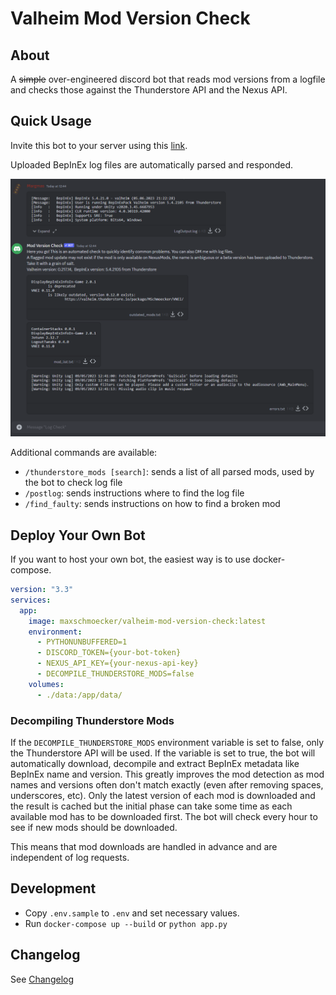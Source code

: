 # Valheim Mod Version Check

## About
A ~~simple~~ over-engineered discord bot that reads mod versions from a logfile and checks those against the Thunderstore API and the Nexus API.

## Quick Usage
Invite this bot to your server using this [link](https://discord.com/api/oauth2/authorize?client_id=972794598856474664&permissions=100352&scope=bot).

Uploaded BepInEx log files are automatically parsed and responded.

![example](Docs/DiscordExample.png)

Additional commands are available:
- `/thunderstore_mods [search]`: sends a list of all parsed mods, used by the bot to check log file
- `/postlog`: sends instructions where to find the log file
- `/find_faulty`: sends instructions on how to find a broken mod

## Deploy Your Own Bot
If you want to host your own bot, the easiest way is to use docker-compose.

```yaml
version: "3.3"
services:
  app:
    image: maxschmoecker/valheim-mod-version-check:latest
    environment:
      - PYTHONUNBUFFERED=1
      - DISCORD_TOKEN={your-bot-token}
      - NEXUS_API_KEY={your-nexus-api-key}
      - DECOMPILE_THUNDERSTORE_MODS=false
    volumes:
      - ./data:/app/data/
```

### Decompiling Thunderstore Mods
If the `DECOMPILE_THUNDERSTORE_MODS` environment variable is set to false, only the Thunderstore API will be used.
If the variable is set to true, the bot will automatically download, decompile and extract BepInEx metadata like BepInEx name and version.
This greatly improves the mod detection as mod names and versions often don't match exactly (even after removing spaces, underscores, etc).
Only the latest version of each mod is downloaded and the result is cached but the initial phase can take some time as each available mod has to be downloaded first.
The bot will check every hour to see if new mods should be downloaded.

This means that mod downloads are handled in advance and are independent of log requests.

## Development
- Copy `.env.sample` to `.env` and set necessary values.
- Run `docker-compose up --build` or `python app.py`


## Changelog
See [Changelog](CHANGELOG.md)
